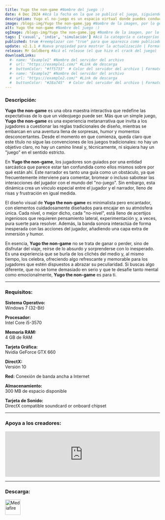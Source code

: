 ```yaml
---
title: Yugo the non-game #Nombre del juego :)
date: 4 Dec 2024 #Acá la fecha en la que se publicó el juego, siguiendo este formato: Dia "30", Mes "Oct", Año "2024" = como debe quedar: 30 Oct 2024
description: Yugo el no-juego es un espacio virtual donde puedes conducir un coche, escuchar la radio e invitar a personas para conversar y compartir la experiencia. #Acá una mini descripción del juego
image: /blogs-img/Yugo the non-game.jpg #Nombre de la imagen, por lo general es exactamente el mismo nombre que el juego excluyendo lo ":" (Dos puntos)
alt: Yugo the non-game #Nombre del juego :)
ogImage: /blogs-img/Yugo the non-game.jpg #Nombre de la imagen, por lo general es exactamente el mismo nombre que el juego excluyendo lo ":" (Dos puntos)
tags: ['casual', 'indie', 'simulación'] #Acá la categoría o categorías del juego, si es más de una se coloca en este formato: ['categoría1', 'categoría2']
published: true #reemplazar con "true" para que aparezca como publicado
update: v2.1.1 # Nueva propiedad para mostrar la actualización | Formato: v1.0.0
release: Mr Goldberg #Acá el release (el que hizo el crack del juego) | Formato: Nicolhetti
downloadLinks:
  #- name: "Example1" #Nombre del servidor del archivo
  #  url: "https://example1.com/" #Link de descarga
  #  buttonColor: "#ff5733"  # Color del servidor del archivo | Formato hexadecimal | MediaFire: #0171F0 | Buzzheavier: #FF6600 |
  #- name: "Example2" #Nombre del servidor del archivo
  #  url: "https://example2.com/" #Link de descarga
  #  buttonColor: "#28a745"  # Color del servidor del archivo | Formato hexadecimal | MediaFire: #0171F0 | Buzzheavier: #FF6600 |
---
```


<!--En VSCode seleccionando una palabra, por ejemplo: "Yugo the non-game" y apretando Ctrl+F2 se seleccionan todas las palabras iguales-->

### Descripción:
**Yugo the non-game** es una obra maestra interactiva que redefine las expectativas de lo que un videojuego puede ser. Más que un simple juego, **Yugo the non-game** es una experiencia metanarrativa que invita a los jugadores a cuestionar las reglas tradicionales de diseño, mientras se embarcan en una aventura llena de sorpresas, humor y momentos desconcertantes. Desde el momento en que comienza, queda claro que este título no sigue las convenciones de los juegos tradicionales: no hay un objetivo claro, no hay un camino lineal y, técnicamente, ni siquiera hay un "juego" en el sentido estricto.

En **Yugo the non-game**, los jugadores son guiados por una entidad sarcástica que parece estar tan confundida como ellos mismos sobre por qué están ahí. Este narrador es tanto una guía como un obstáculo, ya que frecuentemente interviene para comentar, bromear o incluso sabotear las interacciones del jugador con el mundo del "no-juego". Sin embargo, esta dinámica crea un vínculo especial entre el jugador y el narrador, lleno de risas y frustración en igual medida.

El diseño visual de **Yugo the non-game** es minimalista pero encantador, con elementos cuidadosamente diseñados para encajar en su atmósfera única. Cada nivel, o mejor dicho, cada "no-nivel", está lleno de acertijos ingeniosos que requieren pensamiento lateral, experimentación y, a veces, pura suerte para resolver. Además, la banda sonora interactúa de forma inesperada con las acciones del jugador, añadiendo una capa extra de inmersión y humor.

En esencia, **Yugo the non-game** no se trata de ganar o perder, sino de disfrutar del viaje, reírse de lo absurdo y sorprenderse con lo inesperado. Es una experiencia que se burla de los clichés del medio y, al mismo tiempo, los celebra, ofreciendo algo refrescante y memorable para los jugadores que estén dispuestos a abrazar su peculiaridad. Si buscas algo diferente, que no se tome demasiado en serio y que te desafíe tanto mental como emocionalmente, **Yugo the non-game** es para ti.
<!--Prompt para Chat-GPT: Hazme una descripción para el juego "Yugo the non-game" y cada que menciones "Yugo the non-game" ponlo en negrita -->

---

### Requisitos:
**Sistema Operativo:**  
Windows 7 (32-Bit)

**Procesador:**  
Intel Core i5-3570

**Memoria RAM:**  
4 GB de RAM

**Tarjeta Gráfica:**  
Nvidia GeForce GTX 660

**DirectX:**  
Versión 10

**Red:**
Conexión de banda ancha a Internet

**Almacenamiento:**  
300 MB de espacio disponible

**Tarjeta de Sonido:**  
DirectX compatible soundcard or onboard chipset

<!--Si falta o sobra un requisito se quita o se agrega manteniendo el mismo formato-->

---

### Apoya a los creadores:
<iframe src="https://store.steampowered.com/widget/3151830/" frameborder="0" style="background-color: transparent; width: 100% !important; aspect-ratio: 646 / 190;"></iframe>

<!--Reemplazar los numeros (AppID) del juego (en este caso 2668510) por el numero (AppID) correspondiente con el juego a publicar-->
<!--El AppID se encuentra en la URL del Juego en Steam-->

---

### Descarga:

[<img src="https://gist.github.com/cxmeel/0dbc95191f239b631c3874f4ccf114e2/raw/download.svg" alt="Mediafire" height="50" />](https://www.mediafire.com/file/bpyxgoiy8xxztv0/Yugo_the_non-game_-_By_Nicolhetti_Projects.zip/file)

<!-- # se debe reemplazar por el link de descarga-->

<!--NOMBRE-DEL-SERVICIO se debe reemplazar por el servicio donde está subido el juego-->